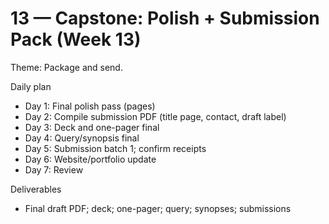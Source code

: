 # 13 — Capstone: Polish + Submission Pack (Week 13)

Theme: Package and send.

Daily plan
- Day 1: Final polish pass (pages)
- Day 2: Compile submission PDF (title page, contact, draft label)
- Day 3: Deck and one-pager final
- Day 4: Query/synopsis final
- Day 5: Submission batch 1; confirm receipts
- Day 6: Website/portfolio update
- Day 7: Review

Deliverables
- Final draft PDF; deck; one-pager; query; synopses; submissions
